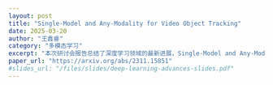 ```yaml
---
layout: post
title: "Single-Model and Any-Modality for Video Object Tracking"
date: 2025-03-20
author: "王鑫睿"
category: "多模态学习"
excerpt: "本次研讨会报告总结了深度学习领域的最新进展，Single-Model and Any-Modality for Video Object Tracking"
paper_url: "https://arxiv.org/abs/2311.15851"
#slides_url: "/files/slides/deep-learning-advances-slides.pdf"
---
```

